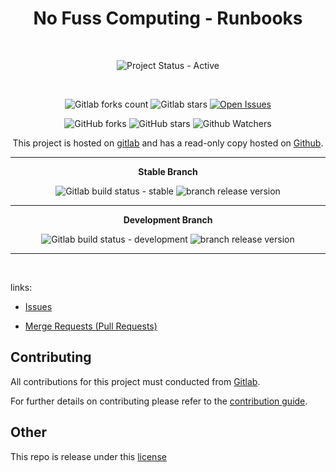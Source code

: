 <div align="center" width="100%">


# No Fuss Computing - Runbooks

<br>

![Project Status - Active](https://img.shields.io/badge/Project%20Status-Active-green?logo=gitlab&style=plastic) 

<br>

![Gitlab forks count](https://img.shields.io/badge/dynamic/json?label=Forks&query=%24.forks_count&url=https%3A%2F%2Fgitlab.com%2Fapi%2Fv4%2Fprojects%2F54680811%2F&color=ff782e&logo=gitlab&style=plastic) ![Gitlab stars](https://img.shields.io/badge/dynamic/json?label=Stars&query=%24.star_count&url=https%3A%2F%2Fgitlab.com%2Fapi%2Fv4%2Fprojects%2F54680811%2F&color=ff782e&logo=gitlab&style=plastic) [![Open Issues](https://img.shields.io/badge/dynamic/json?color=ff782e&logo=gitlab&style=plastic&label=Open%20Issues&query=%24.statistics.counts.opened&url=https%3A%2F%2Fgitlab.com%2Fapi%2Fv4%2Fprojects%2F54680811%2Fissues_statistics)](https://gitlab.com/nofusscomputing/infrastructure/configuration-management/itil_runbooks/-/issues)



![GitHub forks](https://img.shields.io/github/forks/NofussComputing/itil_runbooks?logo=github&style=plastic&color=000000&labell=Forks) ![GitHub stars](https://img.shields.io/github/stars/NofussComputing/itil_runbooks?color=000000&logo=github&style=plastic) ![Github Watchers](https://img.shields.io/github/watchers/NofussComputing/itil_runbooks?color=000000&label=Watchers&logo=github&style=plastic)
<br>

This project is hosted on [gitlab](https://gitlab.com/nofusscomputing/infrastructure/configuration-management/itil_runbooks) and has a read-only copy hosted on [Github](https://github.com/NofussComputing/itil_runbooks).

----

**Stable Branch**

![Gitlab build status - stable](https://img.shields.io/badge/dynamic/json?color=ff782e&label=Build&query=0.status&url=https%3A%2F%2Fgitlab.com%2Fapi%2Fv4%2Fprojects%2F54680811%2Fpipelines%3Fref%3Dmaster&logo=gitlab&style=plastic) ![branch release version](https://img.shields.io/badge/dynamic/yaml?color=ff782e&logo=gitlab&style=plastic&label=Release&query=%24.commitizen.version&url=https%3A//gitlab.com/nofusscomputing/infrastructure/configuration-management/itil_runbooks%2F-%2Fraw%2Fmaster%2F.cz.yaml) 

----

**Development Branch** 

![Gitlab build status - development](https://img.shields.io/badge/dynamic/json?color=ff782e&label=Build&query=0.status&url=https%3A%2F%2Fgitlab.com%2Fapi%2Fv4%2Fprojects%2F54680811%2Fpipelines%3Fref%3Ddevelopment&logo=gitlab&style=plastic) ![branch release version](https://img.shields.io/badge/dynamic/yaml?color=ff782e&logo=gitlab&style=plastic&label=Release&query=%24.commitizen.version&url=https%3A//gitlab.com/nofusscomputing/infrastructure/configuration-management/itil_runbooks%2F-%2Fraw%2Fdevelopment%2F.cz.yaml)

----
<br>

</div>

links:

- [Issues](https://gitlab.com/nofusscomputing/infrastructure/configuration-management/itil_runbooks/-/issues)

- [Merge Requests (Pull Requests)](https://gitlab.com/nofusscomputing/infrastructure/configuration-management/itil_runbooks/-/merge_requests)



## Contributing
All contributions for this project must conducted from [Gitlab](https://gitlab.com/nofusscomputing/infrastructure/configuration-management/itil_runbooks).

For further details on contributing please refer to the [contribution guide](CONTRIBUTING.md).


## Other

This repo is release under this [license](LICENSE)

